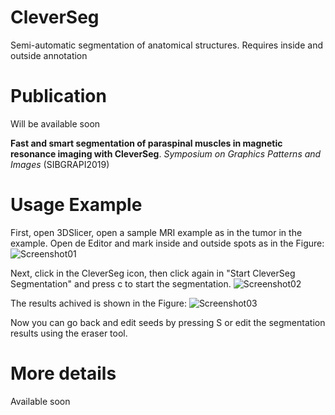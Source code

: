 # CleverSeg

Semi-automatic segmentation of anatomical structures. 
Requires inside and outside annotation

# Publication

Will be available soon

**Fast and smart segmentation of paraspinal muscles in magnetic resonance imaging with CleverSeg**. *Symposium on Graphics Patterns and Images* (SIBGRAPI2019)

# Usage Example

First, open 3DSlicer, open a sample MRI example as in the tumor in the example.
Open de Editor and mark inside and outside spots as in the Figure:
![Screenshot01](https://user-images.githubusercontent.com/3834596/62427861-e3edaa80-b6cf-11e9-8329-e3f451a1551b.jpg)

Next, click in the CleverSeg icon, then click again in "Start CleverSeg Segmentation" and press c to start the segmentation.
![Screenshot02](https://user-images.githubusercontent.com/3834596/62427869-0f709500-b6d0-11e9-899f-ee9a8d6c59d1.jpg)

The results achived is shown in the Figure:
![Screenshot03](https://user-images.githubusercontent.com/3834596/62427872-1bf4ed80-b6d0-11e9-886b-043391471ff4.jpg)

Now you can go back and edit seeds by pressing S or edit the segmentation results using the eraser tool.

# More details

Available soon

